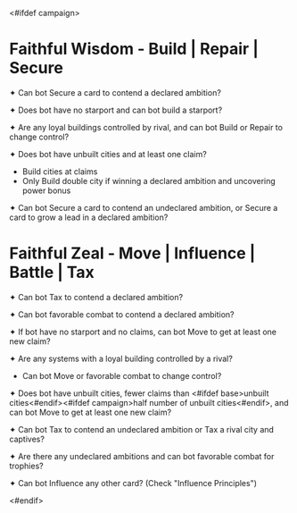 <#ifdef campaign>
# Faithful Wisdom - Build | Repair | Secure

✦ <!-- priority=1 --> Can bot Secure a card to contend a declared ambition?

✦ <!-- Build starport priority=3 --> Does bot have no starport and can bot build a starport?

✦ <!-- priority=4 --> Are any loyal buildings controlled by rival, and can bot Build or Repair to change control?

✦ <!-- Build city priority=5 --> Does bot have unbuilt cities and at least one claim?

- Build cities at claims
- Only Build double city if winning a declared ambition and uncovering power bonus

✦ <!-- priority=6 --> Can bot Secure a card to contend an undeclared ambition, <!-- priority=7 --> or Secure a card to grow a lead in a declared ambition?

# Faithful Zeal - Move | Influence | Battle | Tax

✦ <!-- priority=1 --> Can bot Tax to contend a declared ambition?

✦ <!-- priority=2 --> Can bot favorable combat to contend a declared ambition?

✦ <!-- Expand for starport priority=3 -->If bot have no starport and no claims, can bot Move to get at least one new claim?

✦ Are any systems with a loyal building controlled by a rival?

- <!-- priority=4 --> Can bot Move or favorable combat to change control?

✦ <!-- Expand for city priority=5 --> Does bot have unbuilt cities, fewer claims than <#ifdef base>unbuilt cities<#endif><#ifdef campaign>half number of unbuilt cities<#endif>, and can bot Move to get at least one new claim?

✦ <!-- priority=6 --> Can bot Tax to contend an undeclared ambition or Tax a rival city and captives?

✦ Are there any undeclared ambitions and can bot favorable combat for trophies?

✦ Can bot Influence any other card? (Check "Influence Principles")

<div class="pagebreak"> </div>
<#endif>

